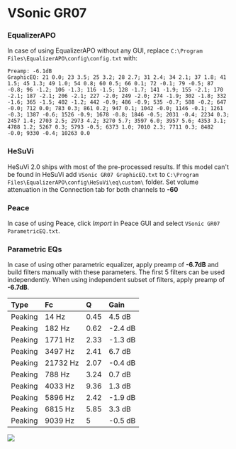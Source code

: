 # VSonic GR07

### EqualizerAPO
In case of using EqualizerAPO without any GUI, replace `C:\Program Files\EqualizerAPO\config\config.txt`
with:
```
Preamp: -6.1dB
GraphicEQ: 21 0.0; 23 3.5; 25 3.2; 28 2.7; 31 2.4; 34 2.1; 37 1.8; 41 1.5; 45 1.3; 49 1.0; 54 0.8; 60 0.5; 66 0.1; 72 -0.1; 79 -0.5; 87 -0.8; 96 -1.2; 106 -1.3; 116 -1.5; 128 -1.7; 141 -1.9; 155 -2.1; 170 -2.1; 187 -2.1; 206 -2.1; 227 -2.0; 249 -2.0; 274 -1.9; 302 -1.8; 332 -1.6; 365 -1.5; 402 -1.2; 442 -0.9; 486 -0.9; 535 -0.7; 588 -0.2; 647 -0.0; 712 0.0; 783 0.3; 861 0.2; 947 0.1; 1042 -0.0; 1146 -0.1; 1261 -0.3; 1387 -0.6; 1526 -0.9; 1678 -0.8; 1846 -0.5; 2031 -0.4; 2234 0.3; 2457 1.4; 2703 2.5; 2973 4.2; 3270 5.7; 3597 6.0; 3957 5.6; 4353 3.1; 4788 1.2; 5267 0.3; 5793 -0.5; 6373 1.0; 7010 2.3; 7711 0.3; 8482 -0.0; 9330 -0.4; 10263 0.0
```

### HeSuVi
HeSuVi 2.0 ships with most of the pre-processed results. If this model can't be found in HeSuVi add
`VSonic GR07 GraphicEQ.txt` to `C:\Program Files\EqualizerAPO\config\HeSuVi\eq\custom\` folder.
Set volume attenuation in the Connection tab for both channels to **-60**

### Peace
In case of using Peace, click *Import* in Peace GUI and select `VSonic GR07 ParametricEQ.txt`.

### Parametric EQs
In case of using other parametric equalizer, apply preamp of **-6.7dB** and build filters manually
with these parameters. The first 5 filters can be used independently.
When using independent subset of filters, apply preamp of **-6.7dB**.

| Type    | Fc       |    Q | Gain    |
|:--------|:---------|:-----|:--------|
| Peaking | 14 Hz    | 0.45 | 4.5 dB  |
| Peaking | 182 Hz   | 0.62 | -2.4 dB |
| Peaking | 1771 Hz  | 2.33 | -1.3 dB |
| Peaking | 3497 Hz  | 2.41 | 6.7 dB  |
| Peaking | 21732 Hz | 2.07 | -0.4 dB |
| Peaking | 788 Hz   | 3.24 | 0.7 dB  |
| Peaking | 4033 Hz  | 9.36 | 1.3 dB  |
| Peaking | 5896 Hz  | 2.42 | -1.9 dB |
| Peaking | 6815 Hz  | 5.85 | 3.3 dB  |
| Peaking | 9039 Hz  | 5    | -0.5 dB |

![](https://raw.githubusercontent.com/jaakkopasanen/AutoEq/master/results/innerfidelity/sbaf-serious/VSonic%20GR07/VSonic%20GR07.png)